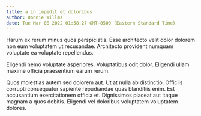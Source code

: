 ```yaml
---
title: a in impedit et doloribus
author: Donnie Willms
date: Tue Mar 08 2022 01:58:27 GMT-0500 (Eastern Standard Time)
---
```

Harum ex rerum minus quos perspiciatis. Esse architecto velit dolor dolorem non eum voluptatem ut recusandae. Architecto provident numquam voluptate ea voluptate repellendus.

 Eligendi nemo voluptate asperiores. Voluptatibus odit dolor. Eligendi ullam maxime officia praesentium earum rerum.

 Quos molestias autem sed dolorem aut. Ut at nulla ab distinctio. Officiis corrupti consequatur sapiente repudiandae quas blanditiis enim. Est accusantium exercitationem officia et. Dignissimos placeat aut itaque magnam a quos debitis. Eligendi vel doloribus voluptatem voluptatem dolores.